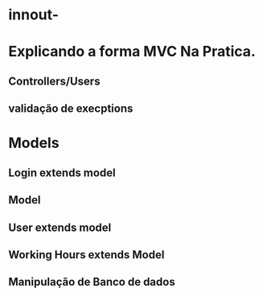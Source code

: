 # innout-
# Explicando a forma MVC Na Pratica.
## Controllers/Users
## validação de execptions
# Models 
## Login extends model 
## Model 
## User extends model
## Working Hours extends Model
## Manipulação  de Banco de dados
